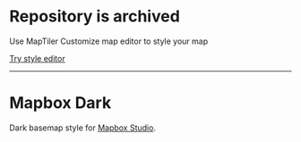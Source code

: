 # Repository is archived

Use MapTiler Customize map editor to style your map

[Try style editor](https://cloud.maptiler.com/maps/editor)

---

Mapbox Dark
===========
Dark basemap style for [Mapbox Studio](https://github.com/mapbox/mapbox-studio).
